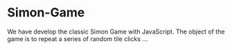 # Simon-Game
We have develop the classic Simon Game with JavaScript. The object of the game is to repeat a series of random tile clicks ...
